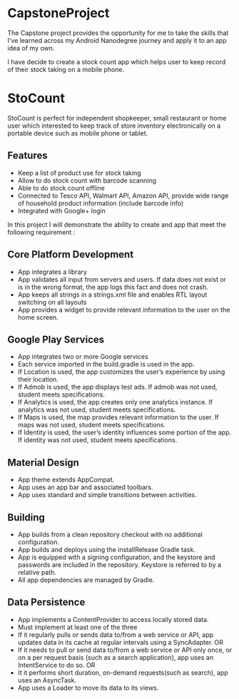 # CapstoneProject 

The Capstone project provides the opportunity for me to take the skills that I've learned across my Android Nanodegree journey and apply it to an app idea of my own.

I have decide to create a stock count app which helps user to keep record of their stock taking on a
mobile phone.

# StoCount

StoCount is perfect for independent shopkeeper, small restaurant or home user which interested
to keep track of store inventory electronically on a portable device such as mobile phone or
tablet.

Features
---------

- Keep a list of product use for stock taking
- Allow to do stock count with barcode scanning
- Able to do stock count offline
- Connected to Tesco API, Walmart API, Amazon API, provide wide range of household product information (include barcode info)
- Integrated with Google+ login

In this project I will demonstrate the ability to create and app that meet the following requirement :

Core Platform Development
--------------------------

- App integrates a library
- App validates all input from servers and users. If data does not exist or is in the wrong format, the app logs this fact and does not crash.
- App keeps all strings in a strings.xml file and enables RTL layout switching on all layouts
- App provides a widget to provide relevant information to the user on the home screen.

	
Google Play Services
---------------------

- App integrates two or more Google services
- Each service imported in the build.gradle is used in the app.
- If Location is used, the app customizes the user’s experience by using their location.
- If Admob is used, the app displays test ads. If admob was not used, student meets specifications.
- If Analytics is used, the app creates only one analytics instance. If analytics was not used, student meets specifications.
- If Maps is used, the map provides relevant information to the user. If maps was not used, student meets specifications.
- If Identity is used, the user’s identity influences some portion of the app. If identity was not used, student meets specifications.

	
Material Design
----------------

- App theme extends AppCompat.
- App uses an app bar and associated toolbars.
- App uses standard and simple transitions between activities.

	
Building
---------

- App builds from a clean repository checkout with no additional configuration.
- App builds and deploys using the installRelease Gradle task.
- App is equipped with a signing configuration, and the keystore and passwords are included in the repository. Keystore is referred to by a relative path.
- All app dependencies are managed by Gradle.

	
Data Persistence
-----------------

- App implements a ContentProvider to access locally stored data.
- Must implement at least one of the three
- If it regularly pulls or sends data to/from a web service or API, app updates data in its cache at regular intervals using a SyncAdapter.
OR
- If it needs to pull or send data to/from a web service or API only once, or on a per request basis (such as a search application), app uses an IntentService to do so.
OR
- It it performs short duration, on-demand requests(such as search), app uses an AsyncTask.
- App uses a Loader to move its data to its views.
